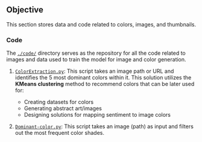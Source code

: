 ## Objective

This section stores data and code related to colors, images, and thumbnails.

### Code

The [`./code/`](./code/) directory serves as the repository for all the code related to images and data used to train the model for image and color generation.

1. [`ColorExtraction.py`](./code/ColorExtraction.py): This script takes an image path or URL and identifies the 5 most dominant colors within it. This solution utilizes the **KMeans clustering** method to recommend colors that can be later used for:

   - Creating datasets for colors
   - Generating abstract art/images
   - Designing solutions for mapping sentiment to image colors

2. [`Dominant-color.py`](./code/Dominant-color.py): This script takes an image (path) as input and filters out the most frequent color shades.
